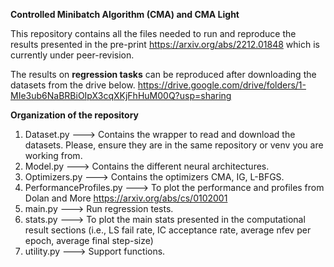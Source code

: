 __Controlled Minibatch Algorithm (CMA) and CMA Light__

This repository contains all the files needed to run and reproduce the results presented in the pre-print https://arxiv.org/abs/2212.01848 which is currently under peer-revision.

The results on __regression tasks__ can be reproduced after downloading the datasets from the drive below.
https://drive.google.com/drive/folders/1-MIe3ub6NaBRBiOIpX3cqXKjFhHuM00Q?usp=sharing

__Organization of the repository__

1) Dataset.py ---> Contains the wrapper to read and download the datasets. Please, ensure they are in the same repository or venv you are working from.
2) Model.py ---> Contains the different neural architectures.
3) Optimizers.py ---> Contains the optimizers CMA, IG, L-BFGS.
4) PerformanceProfiles.py ---> To plot the performance and profiles from Dolan and More https://arxiv.org/abs/cs/0102001
5) main.py ---> Run regression tests.
6) stats.py ---> To plot the main stats presented in the computational result sections (i.e., LS fail rate, IC acceptance rate, average nfev per epoch, average final step-size)
7) utility.py ---> Support functions.
